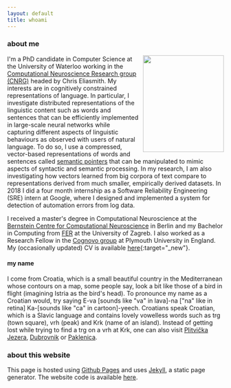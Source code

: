 ```yaml
---
layout: default
title: whoami
---
```


### about me

<img src="../files/me.jpeg" style="float:right;width:188px;height:225px;padding-left:10px">

I'm a PhD candidate in Computer Science at the University of Waterloo working in
the [Computational Neuroscience Research group
(CNRG)](http://compneuro.uwaterloo.ca/) headed by Chris Eliasmith. My interests
are in cognitively constrained representations of language. In particular,
I investigate distributed representations of the linguistic content such as
words and sentences that can be efficiently implemented in large-scale neural networks while capturing different aspects of linguistic behaviours as observed with users of natural language.
To do so, I use a compressed, vector-based representations of words and
sentences called [semantic pointers](http://compneuro.uwaterloo.ca/research/spa.html) that can be manipulated to mimic aspects of
syntactic and semantic processing.
In my research, I am also investigating how vectors learned from big corpora of
text compare to representations derived from much smaller, empirically derived
datasets.
In 2018 I did a four month internship as a Software Reliability Engineering
(SRE) intern at Google, where I designed and implemented a system for
detection of automation errors from log data.

I received a master's degree in Computational Neuroscience at the [Bernstein
Centre for Computational Neuroscience](https://www.bccn-berlin.de/Home/) in
Berlin and my Bachelor in Computing from [FER](http://www.fer.unizg.hr/) at
the University of Zagreb. I also worked as a Research Fellow in the [Cognovo
group](http://cognovo.eu/) at Plymouth University in England. 
My (occasionally updated) CV is available
[here](http://compneuro.uwaterloo.ca/files/ivana-cv-nov18.pdf){:target="_new"}.


#### my name
I come from Croatia, which is a small beautiful country in the Mediterranean
whose contours on a map, some people say, look a bit like those of a bird in
flight (imagining Istria as the bird's head). To pronounce my name as a Croatian
would, try saying E-va [sounds like "va" in lava]-na ["na" like in retina] Ka-[sounds like "ca" in
cartoon]-yeech. Croatians speak Croatian, which is a Slavic language and
contains lovely vowelless words such as trg (town square), vrh (peak) and
Krk (name of an island). Instead of getting lost while trying to find a trg on
a vrh at Krk, one can also visit [Plitvička Jezera](http://np-plitvicka-jezera.hr/en/), [Dubrovnik](https://en.wikipedia.org/wiki/Dubrovnik) or [Paklenica](http://www.np-paklenica.hr/en/).


### about this website

This page is hosted using [Github Pages](https://pages.github.com/) and uses
[Jekyll](https://jekyllrb.com/docs/pages/), a static page generator. The
website code is available [here](https://github.com/ikajic/ikajic.github.io).



